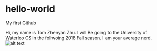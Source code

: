 # hello-world
My first Github


Hi, my name is Tom Zhenyan Zhu. I will Be going to the University of Waterloo CS in the follwoing 2018 Fall season. I am your average nerd. 
![alt text](https://github.com/tomzyzhu/hello-world/blob/master/IMG_3272.JPG "Image 1")
